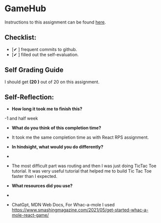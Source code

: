 GameHub
===================================

Instructions to this assignment can be found [here](https://it3049c.github.io/assignments/gamehub/).

## Checklist:
- [✔ ] frequent commits to github.
- [✔ ] filled out the self-evaluation.

## Self Grading Guide
<!--- Update the following line with your self-grade --->
<!--- Check the Rubric on Canvas for a guideline --->

I should get **(20 )** out of 20 on this assignment.

## Self-Reflection:
- **How long it took me to finish this?**
<!-- Answer below this line -->
-1 and half week


- **What do you think of this completion time?**
<!-- Answer below this line -->
- It took me the same completion time as with React RPS assignment.  

- **In hindsight, what would you do differently?**
- <!-- Answer below this line -->
- The most difficult part was routing and then I was just doing TicTac Toe tutorial. It was very useful tutorial that helped me to build Tic Tac Toe faster than I expected.

- **What resources did you use?**
- <!-- Answer below this line -->
-  ChatGpt, MDN Web Docs, For Whac-a-mole I used https://www.smashingmagazine.com/2021/05/get-started-whac-a-mole-react-game/
